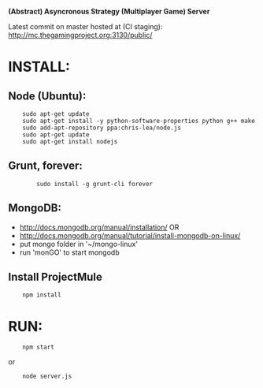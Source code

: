 **(Abstract) Asyncronous Strategy (Multiplayer Game) Server**

Latest commit on master hosted at (CI staging):
http://mc.thegamingproject.org:3130/public/

INSTALL:
=======

Node (Ubuntu):
-----------
```
    sudo apt-get update
    sudo apt-get install -y python-software-properties python g++ make
    sudo add-apt-repository ppa:chris-lea/node.js
    sudo apt-get update
    sudo apt-get install nodejs
```
    
Grunt, forever:
-----------
```
        sudo install -g grunt-cli forever
```


MongoDB:
-----------
- http://docs.mongodb.org/manual/installation/
OR
- http://docs.mongodb.org/manual/tutorial/install-mongodb-on-linux/
- put mongo folder in '~/mongo-linux'
- run 'monGO' to start mongodb

Install ProjectMule
-----------
```
    npm install
```

RUN:
=======

```
    npm start
```
or
```
    node server.js
```
